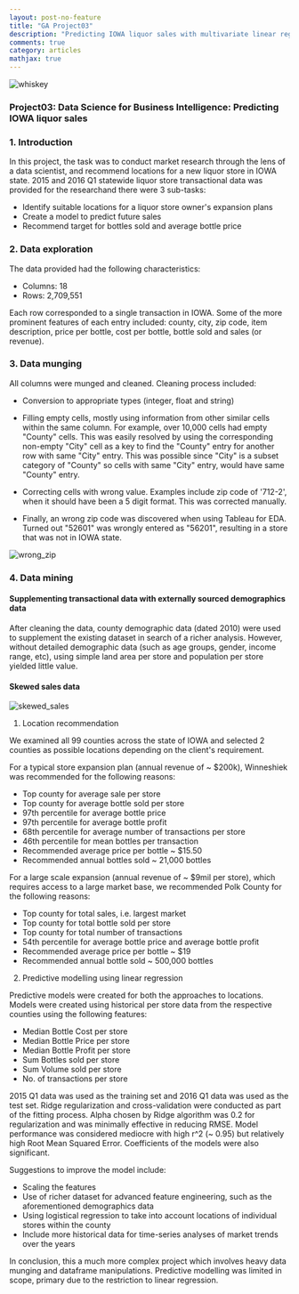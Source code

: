```yaml
---
layout: post-no-feature
title: "GA Project03"
description: "Predicting IOWA liquor sales with multivariate linear regression"
comments: true
category: articles
mathjax: true
---
```


![whiskey]({{site-url}}/images/whiskey.png)

### Project03: Data Science for Business Intelligence: Predicting IOWA liquor sales

### 1. Introduction

In this project, the task was to conduct market research through the lens of a data scientist, and recommend locations for a new liquor store in IOWA state. 2015 and 2016 Q1 statewide liquor store transactional data was provided for the researchand there were 3 sub-tasks:

   - Identify suitable locations for a liquor store owner's expansion plans
   - Create a model to predict future sales
   - Recommend target for bottles sold and average bottle price

### 2. Data exploration

The data provided had the following characteristics:

- Columns: 18
- Rows: 2,709,551

Each row corresponded to a single transaction in IOWA. Some of the more prominent features of each entry included: county, city, zip code, item description, price per bottle, cost per bottle, bottle sold and sales (or revenue).

### 3. Data munging

All columns were munged and cleaned. Cleaning process included:

- Conversion to appropriate types (integer, float and string)

- Filling empty cells, mostly using information from other similar cells within the same column. For example, over 10,000 cells had empty "County" cells. This was easily resolved by using the corresponding non-empty "City" cell as a key to find the "County" entry for another row with same "City" entry. This was possible since "City" is a subset category of "County" so cells with same "City" entry, would have same "County" entry.

- Correcting cells with wrong value. Examples include zip code of '712-2', when it should have been a 5 digit format. This was corrected manually.

- Finally, an wrong zip code was discovered when using Tableau for EDA. Turned out "52601" was wrongly entered as "56201", resulting in a store that was not in IOWA state.

![wrong_zip]({{site-url}}/images/wrong_zip_des_moines.png)

### 4. Data mining

#### Supplementing transactional data with externally sourced demographics data

After cleaning the data, county demographic data (dated 2010) were used to supplement the existing dataset in search of a richer analysis. However, without detailed demographic data (such as age groups, gender, income range, etc), using simple land area per store and population per store yielded little value.

#### Skewed sales data

![skewed_sales]({{site-url}}/images/total_sales_hist_skewed.png)

1) Location recommendation

We examined all 99 counties across the state of IOWA and selected 2 counties as possible locations depending on the client's requirement.

For a typical store expansion plan (annual revenue of ~ \$200k), Winneshiek was recommended for the following reasons:
   - Top county for average sale per store
   - Top county for average bottle sold per store
   - 97th percentile for average bottle price
   - 97th percentile for average bottle profit
   - 68th percentile for average number of transactions per store
   - 46th percentile for mean bottles per transaction
   - Recommended average price per bottle ~ \$15.50
   - Recommended annual bottles sold ~ 21,000 bottles
   
For a large scale expansion (annual revenue of ~ \$9mil per store), which requires access to a large market base, we recommended Polk County for the following reasons:

   - Top county for total sales, i.e. largest market
   - Top county for total bottle sold per store
   - Top county for total number of transactions
   - 54th percentile for average bottle price and average bottle profit
   - Recommended average price per bottle ~ \$19
   - Recommended annual bottle sold ~ 500,000 bottles

2) Predictive modelling using linear regression

Predictive models were created for both the approaches to locations. Models were created using historical per store data from the respective counties using the following features:

   - Median Bottle Cost per store
   - Median Bottle Price per store
   - Median Bottle Profit per store
   - Sum Bottles sold per store
   - Sum Volume sold per store
   - No. of transactions per store

2015 Q1 data was used as the training set and 2016 Q1 data was used as the test set. Ridge regularization and cross-validation were conducted as part of the fitting process. Alpha chosen by Ridge algorithm was 0.2 for regularization and was minimally effective in reducing RMSE. Model performance was considered mediocre with high r^2 (~ 0.95) but relatively high Root Mean Squared Error. Coefficients of the models were also significant.

Suggestions to improve the model include:

   - Scaling the features
   - Use of richer dataset for advanced feature engineering, such as the aforementioned demographics data
   - Using logistical regression to take into account locations of individual stores within the county
   - Include more historical data for time-series analyses of market trends over the years

In conclusion, this a much more complex project which involves heavy data munging and dataframe manipulations. Predictive modelling was limited in scope, primary due to the restriction to linear regression. 
